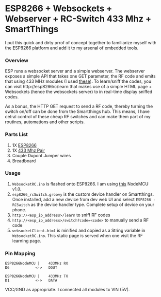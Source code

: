 # ESP8266 + Websockets + Webserver + RC-Switch 433 Mhz + SmartThings
I put this quick and dirty prrof of concept together to familiarize myself with the ESP8266 platform and add it to my arsenal of embedded tools.

### Overview
ESP runs a websocket server and a simple webserver. The webserver exposes a simple API that takes one GET parameter, the RF code and emits that using 433 MHz modules (I used [these]). To learn/sniff the codes, you can visit http://esp8266rc/learn that makes use of a simple HTML page + Websockets (hence the websockets server) to in real-time display sniffed codes. 

As a bonus, the HTTP GET request to send a RF code, thereby turning the switch on/off can be done from the Smartthings hub. This means, I have cetral control of these cheap RF switches and can make them part of my routines, automations and other scripts.

### Parts List
1. 1X [ESP8266]
2. 1X [433 Mhz Pair]
3. Couple Dupont Jumper wires
4. Breadboard

### Usage

1. `WebsocketRC.ino` is flashed onto ESP8266. I am using [this] NodeMCU v1.0.
2. `esp8266_rcSwitch.groovy` is the custom device handler on Smartthings. Once installed, add a new device from dev web UI and select `ESP8266 - RCSwitch` as the device handler type. Complete setup of device on your phone.
3. `http://<esp_ip_address>/learn` to sniff RF codes
4. `http://<esp_ip_address>/switch?code=<code>` to manually send a RF code
5. `websocketClient.html` is minified and copied as a String variable in `WebsocketRC.ino`. This static page is served when one visit the RF learning page.

### Pin Mapping
```
ESP8266NodeMCU |    433MHz RX
D6            <->   DOUT
```
```
ESP8266NodeMCU |    433MHz TX
D1            <->   DATA
```
VCC/GND as appropriate. I connected all modules to VIN (5V).

[//]: # (These are reference links used in the body of this note and get stripped out when the markdown processor does its job. There is no need to format nicely because it shouldn't be seen. Thanks SO - http://stackoverflow.com/questions/4823468/store-comments-in-markdown-syntax)


   [this]: <http://amzn.to/2haH6Di>
   [these]: <http://amzn.to/2haL9zm>
[433 Mhz Pair]: <http://amzn.to/2haL9zm>
[ESP8266]:  <http://amzn.to/2haH6Di>
